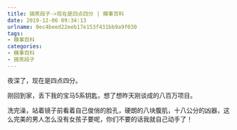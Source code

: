 ```yaml
---
title: 搞笑段子->现在是四点四分 | 糗事百科
date: 2019-12-06 09:34:13
urlname: 0ec4beed22eeb17e153f431bb9a9f030
tags: 
- 糗事百科
categories:
- 糗事百科
- 搞笑段子
---
```

夜深了，现在是四点四分。

刚回到家，丢下我的宝马5系钥匙，想了想昨天刚谈成的八百万项目。

洗完澡，站着镜子前看着自己俊俏的脸孔，硬朗的八块腹肌，十八公分的凶器，这么完美的男人怎么没有女孩子要呢，你们不要的话我就自己动手了！


